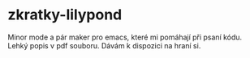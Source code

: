 # zkratky-lilypond
Minor mode a pár maker pro emacs, které mi pomáhají při psaní kódu. 
Lehký popis v pdf souboru. Dávám k dispozici na hraní si.
